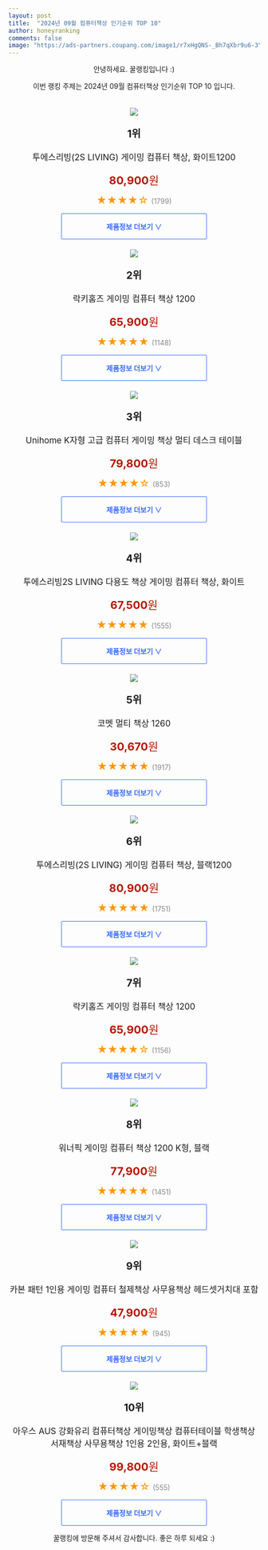 ```yaml
---
layout: post
title:  "2024년 09월 컴퓨터책상 인기순위 TOP 10"
author: honeyranking
comments: false
image: "https://ads-partners.coupang.com/image1/r7xHgQNS-_Bh7qXbr9u6-3YfAQ4v_9bUl9KhEsru3wmSB5m_ufDKN1D5Cs6QRxU0eyTaz8DIKgdLCzFOEBUb5jYnCJGeYGztY0lX-vKb29O0JOnOzifQrgVsTvQGuxvWonBQ-9zrYeSyoZ-lTLtYjkPjlW3EY1iRwapl72wKvtvFdCaM4LVw549w7Fq21YrOd1UWnalkueP4OxgpF6zVxtEq8AUfSBHknWxYw8vJgySCshdVU5CyWpOmvok7FQcDljRIacx1XQBjkofpEpzoztO75FovjDMAHyapNBoj4pv_nnrvxHQDeiu2abHyG9w="
---
```

<p style="text-align: center;">안녕하세요. 꿀랭킹입니다 :)</p>
<p style="text-align: center;">이번 랭킹 주제는 2024년 09월 컴퓨터책상 인기순위 TOP 10 입니다.</p><center><img src="https://ads-partners.coupang.com/image1/r7xHgQNS-_Bh7qXbr9u6-3YfAQ4v_9bUl9KhEsru3wmSB5m_ufDKN1D5Cs6QRxU0eyTaz8DIKgdLCzFOEBUb5jYnCJGeYGztY0lX-vKb29O0JOnOzifQrgVsTvQGuxvWonBQ-9zrYeSyoZ-lTLtYjkPjlW3EY1iRwapl72wKvtvFdCaM4LVw549w7Fq21YrOd1UWnalkueP4OxgpF6zVxtEq8AUfSBHknWxYw8vJgySCshdVU5CyWpOmvok7FQcDljRIacx1XQBjkofpEpzoztO75FovjDMAHyapNBoj4pv_nnrvxHQDeiu2abHyG9w=" style="margin-top:20px" /></center><p style="text-align: center; font-size: 20px"><b>1위</b></p><p style="text-align: center; font-size: 17px">투에스리빙(2S LIVING) 게이밍 컴퓨터 책상, 화이트1200</p><p style="text-align: center;"><span style="color: #b61800; font-size: 22px;"><b>80,900</b>원</span></p><p style="text-align: center;"><span style="color: #ff9600; font-size: 20px;">★★★★☆ </span><span style="color: #878787;">(1799)</span></p><center><a href="https://link.coupang.com/re/AFFSDP?lptag=AF3899140&subid=honeyrank&pageKey=8183325775&itemId=23400332813&vendorItemId=90559481203&traceid=V0-153-19f62f07788a5ee6&clickBeacon=992ca020-6c8a-11ef-931a-b14d2e42c078%7E3&requestid=20240907050000199236159295&token=31850C%7CMIXED"><div style="font-size: 14px; display: inline-block; padding: 15px 90px; color: #346aff; border-radius: 2px; border: 1px solid #346aff; cursor: pointer;"><b>제품정보 더보기 &or;</b></div></a></center><center><img src="https://ads-partners.coupang.com/image1/UpfmOD_WPeAXdEU-UsYyt-WHrIYpSHfQeZcyBg9yrM2qj1CwjqPbJQHXdErAkwkpMuPR2mve7NzWq2_wtphe_mwM47HkH8eW9oJdPC3tLMV7pA0E-LXh7AtayROfnizbYF8xRLW86ovEyceYpPO6ZbwRZgz2HLnA5UyPD1AZeRafdnsvXMql-A8f6pNf5t1A2iaRonOyt3N57Kc6YZThE24BGY8pIOspyXyvdbszwcpEDz6JaJU1zCxYvbbOAJJk68Hno21B6eGFfClu8WVLH4QLhMPIC7nNFq4ABT6hv3ROZ8vkUhzDTiBKDA==" style="margin-top:20px" /></center><p style="text-align: center; font-size: 20px"><b>2위</b></p><p style="text-align: center; font-size: 17px">락키홈즈 게이밍 컴퓨터 책상 1200</p><p style="text-align: center;"><span style="color: #b61800; font-size: 22px;"><b>65,900</b>원</span></p><p style="text-align: center;"><span style="color: #ff9600; font-size: 20px;">★★★★★ </span><span style="color: #878787;">(1148)</span></p><center><a href="https://link.coupang.com/re/AFFSDP?lptag=AF3899140&subid=honeyrank&pageKey=7800192807&itemId=21123338299&vendorItemId=88357854127&traceid=V0-153-c2a68632fa34a5c2&requestid=20240907050000199236159295&token=31850C%7CMIXED"><div style="font-size: 14px; display: inline-block; padding: 15px 90px; color: #346aff; border-radius: 2px; border: 1px solid #346aff; cursor: pointer;"><b>제품정보 더보기 &or;</b></div></a></center><center><img src="https://ads-partners.coupang.com/image1/PsiNgntfEVRkCqMYPuPCTst9vUWG1TpgoTZXx0q7wC5Us75CBEVXRsozFno1GaEksTfYwBeS_1pxLJnb5oU02oJUOFKOO8mpsaSuFLPC2ONGhnVBFki0zB39bQh9EBuG3qb-SpZAeN3oewiiVNVjxQo_pgNAIyf1ayyDQk2zCVYVvSpu8Ja0GsoFzE6qiR71XMm7q5ITMbMv_A5u7efcZilnCxYHkgQTmhR4cuzDaPa9i9EyxKPgBj-L0lCC5qNo9sTen_9yy2w80vvJXMuTWidBugcjBuZtWiHrrPHWFdWplfKM--ObviSHlA==" style="margin-top:20px" /></center><p style="text-align: center; font-size: 20px"><b>3위</b></p><p style="text-align: center; font-size: 17px">Unihome K자형 고급 컴퓨터 게이밍 책상 멀티 데스크 테이블</p><p style="text-align: center;"><span style="color: #b61800; font-size: 22px;"><b>79,800</b>원</span></p><p style="text-align: center;"><span style="color: #ff9600; font-size: 20px;">★★★★☆ </span><span style="color: #878787;">(853)</span></p><center><a href="https://link.coupang.com/re/AFFSDP?lptag=AF3899140&subid=honeyrank&pageKey=8101886687&itemId=22918678314&vendorItemId=89965475447&traceid=V0-153-2a0277a4554a0dd7&requestid=20240907050000199236159295&token=31850C%7CMIXED"><div style="font-size: 14px; display: inline-block; padding: 15px 90px; color: #346aff; border-radius: 2px; border: 1px solid #346aff; cursor: pointer;"><b>제품정보 더보기 &or;</b></div></a></center><center><img src="https://ads-partners.coupang.com/image1/-EIIo77rnbRC5qtd-N-rp80wrNtA-1K8tMYCgurN-y8QiViO5v_SoJC8gZXxVi1Q8yrZOaz7SmxxBEBTdsNUvqG8shfI9ZnDjrK1GPHr8HNkI0MB19M7ct7nMXw8idcxVKw_9R27W5T0BXJ_BhRiNfXce5wm4IjnRU-ml5xIblMELYd5k_RIe4VcIoWghqbQAe69oRzlvYk2EA0MEs3OvycPHsVyZEtzlPLgXMErcy6NYv_IHIJkksYJZ--2CeaEg-qOKorWkyY7Zf4zG-50a3EgbxBkoJsU5eW_w6hYCSw-g17QcA6aO4Ki6CSaZw==" style="margin-top:20px" /></center><p style="text-align: center; font-size: 20px"><b>4위</b></p><p style="text-align: center; font-size: 17px">투에스리빙2S LIVING 다용도 책상 게이밍 컴퓨터 책상, 화이트</p><p style="text-align: center;"><span style="color: #b61800; font-size: 22px;"><b>67,500</b>원</span></p><p style="text-align: center;"><span style="color: #ff9600; font-size: 20px;">★★★★★ </span><span style="color: #878787;">(1555)</span></p><center><a href="https://link.coupang.com/re/AFFSDP?lptag=AF3899140&subid=honeyrank&pageKey=8205203765&itemId=23533192394&vendorItemId=90596137537&traceid=V0-153-5b651f685325653b&clickBeacon=992cc730-6c8a-11ef-8d2e-4bdf81378044%7E3&requestid=20240907050000199236159295&token=31850C%7CMIXED"><div style="font-size: 14px; display: inline-block; padding: 15px 90px; color: #346aff; border-radius: 2px; border: 1px solid #346aff; cursor: pointer;"><b>제품정보 더보기 &or;</b></div></a></center><center><img src="https://ads-partners.coupang.com/image1/WPbkQHCs2kmkA2HqWNSqf6x4Hg-fjOa3CiZ0pX8jP-aJbxWPb784xIZ-Vi_xJ6puGfmccwNw7GXjvCSdHguPerfjr9IeoIqoxyBJveL6xneI9DftZprxMNxnZyaDye3cu4AkN664juNjOPQQohHY-7MvVmzTQ4Ds9B76RfBMonc9BUyskHLOZjSqTt2r1L6lGO-1BuhkYgufuKQqa5rrEe0W9dKQPbjjj5gH_Z6_XdvcV8FkGEiKWdikRzE32FqsdHkMQKq2ig8qkoU7a1_UXLBeZXnhSReu" style="margin-top:20px" /></center><p style="text-align: center; font-size: 20px"><b>5위</b></p><p style="text-align: center; font-size: 17px">코멧 멀티 책상 1260</p><p style="text-align: center;"><span style="color: #b61800; font-size: 22px;"><b>30,670</b>원</span></p><p style="text-align: center;"><span style="color: #ff9600; font-size: 20px;">★★★★★ </span><span style="color: #878787;">(1917)</span></p><center><a href="https://link.coupang.com/re/AFFSDP?lptag=AF3899140&subid=honeyrank&pageKey=1601845545&itemId=2736017012&vendorItemId=70726113215&traceid=V0-153-5984bd165958caa5&requestid=20240907050000199236159295&token=31850C%7CMIXED"><div style="font-size: 14px; display: inline-block; padding: 15px 90px; color: #346aff; border-radius: 2px; border: 1px solid #346aff; cursor: pointer;"><b>제품정보 더보기 &or;</b></div></a></center><center><img src="https://ads-partners.coupang.com/image1/H6tzOD7ToZchKhWAH29bUaNkIHjcbtBV0yV3lNrTBijeKUK0V8ECB8WoTjsb5BLJmWWAMseghxhEV_GiX3-fCpJ_9mxW15TtwJZ08IPexBWwCgfwJ_gwLvzaU5JT1PmUrqGzTooealuzTgfC7uMydNA7smeRarFXsJapuKamqw8H0ZVLIQv6Iv99w9l3ZUP97geHCk6xAgwa3kO2msLHHaXSbz-QaTflYAlRnYX89R3IY0p07L75xzV6i6fKLFRpclOJRLmfJNZaWd1xvUhduCKXcfWtj8JCGjp_OF2hGvpj7bDfsfTsscwbETQNaA==" style="margin-top:20px" /></center><p style="text-align: center; font-size: 20px"><b>6위</b></p><p style="text-align: center; font-size: 17px">투에스리빙(2S LIVING) 게이밍 컴퓨터 책상, 블랙1200</p><p style="text-align: center;"><span style="color: #b61800; font-size: 22px;"><b>80,900</b>원</span></p><p style="text-align: center;"><span style="color: #ff9600; font-size: 20px;">★★★★★ </span><span style="color: #878787;">(1751)</span></p><center><a href="https://link.coupang.com/re/AFFSDP?lptag=AF3899140&subid=honeyrank&pageKey=8183325775&itemId=23400332816&vendorItemId=90559481189&traceid=V0-153-19f62f07788a5ee6&clickBeacon=992cc730-6c8a-11ef-a33b-0ee4986cf2f3%7E3&requestid=20240907050000199236159295&token=31850C%7CMIXED"><div style="font-size: 14px; display: inline-block; padding: 15px 90px; color: #346aff; border-radius: 2px; border: 1px solid #346aff; cursor: pointer;"><b>제품정보 더보기 &or;</b></div></a></center><center><img src="https://ads-partners.coupang.com/image1/jYpIGVgWkPLIkQesjY8wF8x89pC5rsqmjf3LTDVcbkSn1AIbInxJOsyTwzT2YUo5MTMHPjpz6vmvbEa29fnUtGb5EePnFFwnMj8K-2lFMqUwHKI0cx3UXHq5HE8KOY617azOfNB8_YQ2-Qf5_Bn1sdJRCdgKhwBRrBx1ZRUohtJOs1TXamO-vksqEuSSQ0Ju3okNEAtd_0N-zz03V5IwIxI31n2hmPYBV2j7urBcVe_nDvfh2f6ILNEG78lF8X7iRGg0me_nd7eV3HPMFjZH1Bs6QQyxdw95LkdAAjps9U3ESwOnrsuQJZOq4Q==" style="margin-top:20px" /></center><p style="text-align: center; font-size: 20px"><b>7위</b></p><p style="text-align: center; font-size: 17px">락키홈즈 게이밍 컴퓨터 책상 1200</p><p style="text-align: center;"><span style="color: #b61800; font-size: 22px;"><b>65,900</b>원</span></p><p style="text-align: center;"><span style="color: #ff9600; font-size: 20px;">★★★★☆ </span><span style="color: #878787;">(1156)</span></p><center><a href="https://link.coupang.com/re/AFFSDP?lptag=AF3899140&subid=honeyrank&pageKey=7800192807&itemId=21123338301&vendorItemId=88357854119&traceid=V0-153-c2a68632fa34a5c2&requestid=20240907050000199236159295&token=31850C%7CMIXED"><div style="font-size: 14px; display: inline-block; padding: 15px 90px; color: #346aff; border-radius: 2px; border: 1px solid #346aff; cursor: pointer;"><b>제품정보 더보기 &or;</b></div></a></center><center><img src="https://ads-partners.coupang.com/image1/jJZIhYNNwELdHzq_jDw1Z9TBlQTORUZl-e6ko5NDkq6383enHGy43BCnR5njqad2ztURwNmCtNPEsLc0jDToU_znq-EZkiUmMws3X4zpozJUvC3NfB8qyZzQFiINIbZ_nh41H2GXQpfvT5Lggh-B4ZRplpM_5rJK1tX1GXLMTPcchu3r9_dHDodnSMXSoRHPV3emtYxeQh5CREnoob9J1HOn4-6aQs4A0LsvtsOh6XATSh8ar3zW1IteyZpcZyqAyIsUpea5pAsRJvxYhVWbWx5KMyYVnyH8ICkZ7P2OKBr9jCE6wsYts47BQYlEOQ==" style="margin-top:20px" /></center><p style="text-align: center; font-size: 20px"><b>8위</b></p><p style="text-align: center; font-size: 17px">워너픽 게이밍 컴퓨터 책상 1200 K형, 블랙</p><p style="text-align: center;"><span style="color: #b61800; font-size: 22px;"><b>77,900</b>원</span></p><p style="text-align: center;"><span style="color: #ff9600; font-size: 20px;">★★★★★ </span><span style="color: #878787;">(1451)</span></p><center><a href="https://link.coupang.com/re/AFFSDP?lptag=AF3899140&subid=honeyrank&pageKey=8189935901&itemId=23434562113&vendorItemId=90461524706&traceid=V0-153-ad1284bb23e4ee74&clickBeacon=992cc730-6c8a-11ef-a069-07df8cba61fb%7E3&requestid=20240907050000199236159295&token=31850C%7CMIXED"><div style="font-size: 14px; display: inline-block; padding: 15px 90px; color: #346aff; border-radius: 2px; border: 1px solid #346aff; cursor: pointer;"><b>제품정보 더보기 &or;</b></div></a></center><center><img src="https://ads-partners.coupang.com/image1/u8hRuifj_YLA8MhPuxWYB_epHwPSQmJDvfWyUijtupLuyiqSQMox9f6UZ2aQRO6bJwL5Bkgre6JhCM5InsMQeVHRuwE2sHbgxc0bqcqyG_os8wcTBNE4TrmcLW13mzy5QLGWOex5IxlSgLxM-uqkkPMvq0iCNvZRmradM-kPOTG8bvtxG2W7oPJvYxpQK8XN6r9OnEbvbkbYnqvVy5SBJ9Oli_Iv3eJxk9uxL7K7WmbUACDmSBxPKyQvdxCuNhWSdjVljIXsWG8zELlF2Kwr56CR3tatgE7lkHKInJBHnUlseAiJLx0XJzuz" style="margin-top:20px" /></center><p style="text-align: center; font-size: 20px"><b>9위</b></p><p style="text-align: center; font-size: 17px">카본 패턴 1인용 게이밍 컴퓨터 철제책상 사무용책상 헤드셋거치대 포함</p><p style="text-align: center;"><span style="color: #b61800; font-size: 22px;"><b>47,900</b>원</span></p><p style="text-align: center;"><span style="color: #ff9600; font-size: 20px;">★★★★★ </span><span style="color: #878787;">(945)</span></p><center><a href="https://link.coupang.com/re/AFFSDP?lptag=AF3899140&subid=honeyrank&pageKey=7757913778&itemId=20913894216&vendorItemId=89395092941&traceid=V0-153-21cdc3372f0ff6d5&requestid=20240907050000199236159295&token=31850C%7CMIXED"><div style="font-size: 14px; display: inline-block; padding: 15px 90px; color: #346aff; border-radius: 2px; border: 1px solid #346aff; cursor: pointer;"><b>제품정보 더보기 &or;</b></div></a></center><center><img src="https://ads-partners.coupang.com/image1/eKD7M1BONm62OTHMeGbeARqXpDW8OAC43b_QZmYk6RW-sUmji5Kh58XQGuLc1nmSjjTmIog3br0-Ttaz7zUgWjh1QrWp27Hn8AbIpmsYn62uo9hA8Q9iH9Xf8h3tInzVuWpyew3Cs1Fu4Hrdf4r7LQlxzziCC-9MB0V8Qz6FSk7PfeaVpf089Oj1-ar6f9oatWUnfC1mAF7P5CNKVzYwuHSfnQCAUUi4oE97WsfWK6JH0SwTGEWMIGRhrcN-NkpSUC3xfnznKQoruMIpRbkjPG5r4AlJOyLgFflsR9kiKLYN1zJ4wM0KILOOcz8FDT3Y" style="margin-top:20px" /></center><p style="text-align: center; font-size: 20px"><b>10위</b></p><p style="text-align: center; font-size: 17px">아우스 AUS 강화유리 컴퓨터책상 게이밍책상 컴퓨터테이블 학생책상 서재책상 사무용책상 1인용 2인용, 화이트+블랙</p><p style="text-align: center;"><span style="color: #b61800; font-size: 22px;"><b>99,800</b>원</span></p><p style="text-align: center;"><span style="color: #ff9600; font-size: 20px;">★★★★☆ </span><span style="color: #878787;">(555)</span></p><center><a href="https://link.coupang.com/re/AFFSDP?lptag=AF3899140&subid=honeyrank&pageKey=1513166907&itemId=18990292684&vendorItemId=86090692103&traceid=V0-153-77f07f3df102d693&clickBeacon=992cc730-6c8a-11ef-bb2c-e0897fae8c6b%7E3&requestid=20240907050000199236159295&token=31850C%7CMIXED"><div style="font-size: 14px; display: inline-block; padding: 15px 90px; color: #346aff; border-radius: 2px; border: 1px solid #346aff; cursor: pointer;"><b>제품정보 더보기 &or;</b></div></a></center><p style="text-align: center;">꿀랭킹에 방문해 주셔서 감사합니다. 좋은 하루 되세요 :)</p>